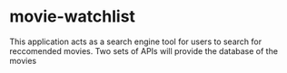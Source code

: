 # movie-watchlist

This application acts as a search engine tool for users to search for reccomended movies. Two sets of APIs will provide the database of the movies